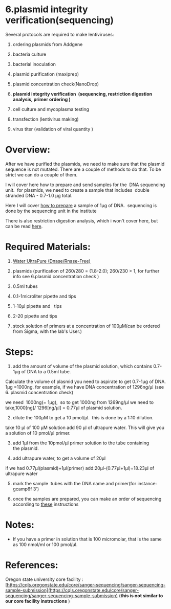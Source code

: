
6.plasmid integrity verification(sequencing)
=========================================================

Several protocols are required to make lentiviruses:

1.  ordering plasmids from Addgene
    
2.  bacteria culture
    
3.  bacterial inoculation
    
4.  plasmid purification (maxiprep)
    
5.  plasmid concentration check(NanoDrop)
    
6.  **plasmid integrity verification  (sequencing, restriction digestion analysis, primer ordering )**
    
7.  cell culture and mycoplasma testing
    
8.  transfection (lentivirus making)
    
9.  virus titer (validation of viral quantity )
    

  

Overview:
=========

After we have purified the plasmids, we need to make sure that the plasmid sequence is not mutated. There are a couple of methods to do that. To be strict we can do a couple of them.

I will cover here how to prepare and send samples for the  DNA sequencing unit.  for plasmids, we need to create a sample that includes  double stranded DNA - 0.7-1.0 µg total.

Here I will cover [how to prepare](http://www.weizmann.ac.il/LS_CoreFacilities/dna-sequencing/sample-preparation) a sample of 1µg of DNA.  sequencing is done by the sequencing unit in the institute

There is also restriction digestion analysis, which i won't cover here, but can be read [here](https://www.addgene.org/protocols/restriction-digest/).

  

Required Materials:
===================

1.  [Water UltraPure (Dnase/Rnase-Free)](https://www1.weizmann.ac.il/rechesh/warehouse-catalog/search-results?searchText=020043336&type=1&fromIndex=1&toIndex=50&)
    
2.  plasmids (purification of 260/280 = (1.8-2.0); 260/230 > 1, for further info see 6.plasmid concentration check )
    
3.  0.5ml tubes
    
4.  0.1-1microliter pipette and tips
    
5.  1-10µl pipette and   tips
    
6.  2-20 pipette and tips
    
7.  stock solution of primers at a concentration of 100µM(can be ordered from Sigma, with the lab's User.)
    

Steps:
======

1.  add the amount of volume of the plasmid solution, which contains 0.7- 1µg of DNA to a 0.5ml tube.
    

Calculate the volume of plasmid you need to aspirate to get 0.7-1µg of DNA. 1µg =1000ng. for example, if we have DNA concentration of 1296ng/µl (see 6. plasmid concentration check)

we need  1000ng(= 1µg),  so to get 1000ng from 1269ng/µl we need to take,1000\[ng\]/ 1296\[ng/µl\] = 0.77µl of plasmid solution.

  

2.  dilute the 100µM to get a 10 pmol/µl.  this is done by a 1:10 dilution.
    

take 10 µl of 100 µM solution add 90 µl of ultrapure water. This will give you a solution of 10 pmol/µl primer.

3.  add 1µl from the 10pmol/µl primer solution to the tube containing the plasmid.
    

4.  add ultrapure water, to get a volume of 20µl
    

if we had 0.77µl(plasmid)+1µl(primer) add:20µl-(0.77µl+1µl)=18.23µl of ultrapure water

5.  mark the sample  tubes with the DNA name and primer(for instance: gcamp6f 3')
    

6.  once the samples are prepared, you can make an order of sequencing according to [these](http://www.weizmann.ac.il/LS_CoreFacilities/dna-sequencing/how-order) instructions 
    

Notes:
======

* If you have a primer in solution that is 100 micromolar, that is the same as 100 nmol/ml or 100 pmol/µl.
    

  

References:
===========

Oregon state university core facility :[https://cqls.oregonstate.edu/core/sanger-sequencing/sanger-sequencing-sample-submission](https://cqls.oregonstate.edu/core/sanger-sequencing/sanger-sequencing-sample-submission) (**this is not similar to our core facility instructions** )
